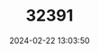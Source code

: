---
title: "32391"
category: "Cinnamomum mairei"
draft: false
date: 2024-02-22 13:03:50
languages:
  Chinese: ["Yinyegui"]
---